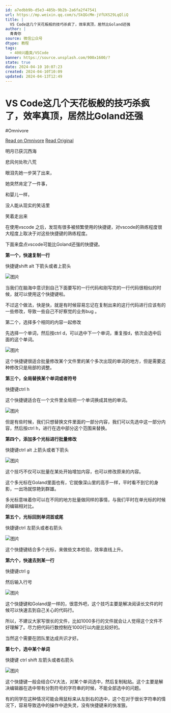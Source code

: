 ```yaml
---
id: a7edbb9b-d5e3-485b-9b2b-2a6fa2f47541
url: https://mp.weixin.qq.com/s/SkQGcMm-jVfUXS29LqQliQ
title: |
  VS Code这几个天花板般的技巧杀疯了，效率真顶，居然比Goland还强
author: |
  青青你
source: 微信公众号
dtype: 教程
tags:
  - 400兴趣类/VSCode
banner: https://source.unsplash.com/900x1600/?
state: true
date: 2024-04-10 10:07:23
created: 2024-04-10T10:09
updated: 2024-04-13T12:49
---
```



# VS Code这几个天花板般的技巧杀疯了，效率真顶，居然比Goland还强
#Omnivore

[Read on Omnivore](https://omnivore.app/me/https-mp-weixin-qq-com-s-sk-q-gc-mm-j-vf-uxs-29-lq-qli-q-18ec5c27018)
[Read Original](https://mp.weixin.qq.com/s/SkQGcMm-jVfUXS29LqQliQ)

明月已获沉西海

悲风何处吹八荒

眼泪先她一步哭了出来，

她突然肯定了一件事，

和婴儿一样，

没人能从现实的笑话里

笑着走出来

在使用vscode 之后，发现有很多被频繁使用的快捷键，对vscode的熟练程度很大程度上取决于对这些快捷键的熟练程度。

下面来盘点vscode可能比Goland还强的快捷键。  

**第一个，快速复制一行**

快捷键shift alt 下箭头或者上箭头

![图片](https://proxy-prod.omnivore-image-cache.app/0x0,shV2KdWS3Wjs6dNwkqjqk8k0nnnJFVEoa4wCSihefJP4/https://mmbiz.qpic.cn/sz_mmbiz_gif/G7QIhdahIOVI8MnEiaNA8gwGUOJQ8hiadrncxa8eAFZ3s7xJ78nnbcYZhicphe3n7UyMziarpDZul8IccOta99nDkQ/640?wx_fmt=gif&from=appmsg)

当我们在脑海中意识到自己下面要写的一行代码和刚写完的一行代码很相似的时候，就可以使用这个快捷键啦。

不过这个做法，快是快，就是有时候容易忘记在复制出来的这行代码进行应该有的一些修改，导致一些自己不好察觉的业务bug 。

第二个，选择多个相同的内容一起修改

先选择一个单词，然后按ctrl d，可以选中下一个单词，重复按d，依次会选中后面的这个单词。

![图片](https://proxy-prod.omnivore-image-cache.app/0x0,ssUMelnHCdr0maSikWxK0H2LNEiWsSSlDvE02GI8zhXQ/https://mmbiz.qpic.cn/sz_mmbiz_gif/G7QIhdahIOVI8MnEiaNA8gwGUOJQ8hiadrt4ISWib8n6KeyMdw8V0EOrlY1ibmr2lj3Wm7maMDafIG3vzMhOg0Czuw/640?wx_fmt=gif&from=appmsg)

这个快捷键很适合批量修改某个文件里的某个多次出现的单词的地方，但是需要这种修改只是局部的调整。

**第三个，全局替换某个单词或者符号**

快捷键ctrl h

这个快捷键适合在一个文件里全局把一个单词换成其他的单词。

![图片](https://proxy-prod.omnivore-image-cache.app/0x0,slKfOBAw9qs6tGBQ9HeXbinubg_RVAX0zbFi-rP1Ic_M/https://mmbiz.qpic.cn/sz_mmbiz_gif/G7QIhdahIOVI8MnEiaNA8gwGUOJQ8hiadr2RHK5WEv2rFtib3WoyS0xvpeHcs8R2NmQibAAjOWsN8VLrib5VM3Q8C9Q/640?wx_fmt=gif&from=appmsg)

但是有些时候，我们只想替换文件里面的一部分内容，我们可以先选中这一部分内容，然后按ctrl h，进行在选中部分这个范围来替换。

**第四个，添加多个光标进行批量修改**

快捷键ctrl alt 上箭头或者下箭头

![图片](https://proxy-prod.omnivore-image-cache.app/0x0,sLTNKQpklaZPQ0bT27rf6Fz8HW7tZrmPMlMyxkH2Tzeg/https://mmbiz.qpic.cn/sz_mmbiz_gif/G7QIhdahIOVI8MnEiaNA8gwGUOJQ8hiadrWk7YrwyNpslh7Nf6IjKyjPeGatvxIopt9q6j6o3jQ1ULlrLxPGUZsA/640?wx_fmt=gif&from=appmsg)

这个技巧不仅可以批量在某处开始增加内容，也可以修改原来的内容。

这个多光标在Goland里面也有，它就像深山里的高手一样，平时看不到它的身影，一出场就惊艳到群雄。

多光标意味着你可以在不同的地方批量做同样的事情，与我们平时在单光标的时候的编辑相对比。

**第五个，光标回到单词首或尾**

快捷键ctrl 左箭头或者右箭头

![图片](https://proxy-prod.omnivore-image-cache.app/0x0,srcJwuNqWz_fKr5Y_t3b60cl-NzmWN2pA9Ez8Mw_7W4M/https://mmbiz.qpic.cn/sz_mmbiz_gif/G7QIhdahIOVI8MnEiaNA8gwGUOJQ8hiadrPh0ob14pHDhdcyKEzQ34QQyaLXgNQiaBy8uLFiaOicaUwlpCkBHJ1Gs0A/640?wx_fmt=gif&from=appmsg)

这个快捷键结合多个光标，来做些文本检验，效率直线上升。

**第六个，快速去到某一行**

快捷键ctrl g

然后输入行号

![图片](https://proxy-prod.omnivore-image-cache.app/0x0,srF7HrxYdvVA6QRY7r-Q3_4FTM-Js3nlJkifjjJF_b-k/https://mmbiz.qpic.cn/sz_mmbiz_gif/G7QIhdahIOVI8MnEiaNA8gwGUOJQ8hiadrPRJhsia9K4eTWjuNciaRhmenOlzljVJ9sk2Tx2wLwibFicvBon16BWk8Fg/640?wx_fmt=gif&from=appmsg)

这个快捷键和Goland是一样的，很意外吧，这个技巧主要是解决阅读长文件的时候可以快速去到自己关心的代码行。

所以，不建议大家写很长的文件，比如1000多行的文件就会让人觉得这个文件不好理解了。尽力把代码行数控制在1000行以内是比较好的。

当然这个需要在团队里达成共识才好。

**第七个，选中某个单词**

快捷键 ctrl shift 左箭头或者右箭头

![图片](https://proxy-prod.omnivore-image-cache.app/0x0,supHWd1xDs9AgT9dKlSs4OikMu9ma3WswNV-NlsI6oh0/https://mmbiz.qpic.cn/sz_mmbiz_gif/G7QIhdahIOVI8MnEiaNA8gwGUOJQ8hiadruChribEfR1lkmFek4FT6ruy0cViahbvsPTDVJNvicjI9vJt8pReOys0uA/640?wx_fmt=gif&from=appmsg)

这个快捷键一般会结合CV大法，对某个单词选中，然后复制粘贴。这个主要是解决编辑器在选中带有分割符号的字符串的时候，不能全部选中的问题。

有的同学在这种情况可能会用鼠标来从左到右的选中，这个在对于很长字符串的情况下，容易导致选中的操作中途失灵，没有快捷键来的快准狠。



